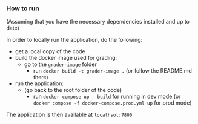 ### How to run 

(Assuming that you have the necessary dependencies installed and up to date)

In order to locally run the application, do the following: 
- get a local copy of the code 
- build the docker image used for grading: 
    - go to the `grader-image` folder
		- run `docker build -t grader-image .` (or follow the README.md there)
- run the application: 
    - (go back to the root folder of the code)
		- run `docker compose up --build` for running in dev mode (or `docker compose -f docker-compose.prod.yml up` for prod mode)

The application is then available at `localhsot:7800`